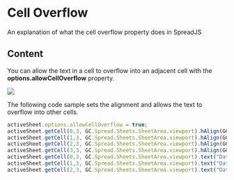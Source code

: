 # Cell Overflow

An explanation of what the cell overflow property does in SpreadJS

## Content

You can allow the text in a cell to overflow into an adjacent cell with the **options.allowCellOverflow** property.

![](/DOCUMENT_SITE_LINK_PREFIX_HERE/document-site-files/images/8d606653-16a0-474d-b9dc-e2b4d01c2446/images/coverflow.png)

The following code sample sets the alignment and allows the text to overflow into other cells.

```javascript
activeSheet.options.allowCellOverflow = true;
activeSheet.getCell(0,3, GC.Spread.Sheets.SheetArea.viewport).hAlign(GC.Spread.Sheets.HorizontalAlign.left);
activeSheet.getCell(1,3, GC.Spread.Sheets.SheetArea.viewport).hAlign(GC.Spread.Sheets.HorizontalAlign.center);
activeSheet.getCell(2,3, GC.Spread.Sheets.SheetArea.viewport).hAlign(GC.Spread.Sheets.HorizontalAlign.right);
activeSheet.getCell(3,3, GC.Spread.Sheets.SheetArea.viewport).hAlign(GC.Spread.Sheets.HorizontalAlign.general);
activeSheet.getCell(0,3, GC.Spread.Sheets.SheetArea.viewport).text("Data overflows to the right");
activeSheet.getCell(1,3, GC.Spread.Sheets.SheetArea.viewport).text("Data overflows to the left and right");
activeSheet.getCell(2,3, GC.Spread.Sheets.SheetArea.viewport).text("Data overflows to the left");
```